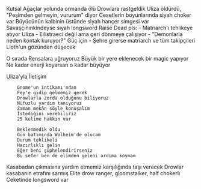 Kutsal Ağaçlar yolunda ormanda ölü Drowlara rastgeldik
	Uliza öldürdü, "Peşimden gelmeyin, vururum" diyor
	Cesetlerin boyunlarında siyah choker var
	Büyücünün kalbinin üstünde siyah hançer simgesi var
	Savaşçınınkindeyse siyah longsword
	Raise Dead pls:
		- Matriarch'ı tehlikeye atıyor Uliza
		- Eilistraeci değil ama geri dönmeye çalışıyor
		- "Demonlarla neden kontak kuruyor?" Güç için
		- Şehre girerse matriarch ve tüm takipçileri Lloth'un gözünden düşecek

O sırada Rensalara uğruyoruz
	Büyük bir yere eklenecek bir magic yapıyor
	Ne kadar enerji koyarsan o kadar büyüyor

Uliza'yla İletişim
```
	Gnome'un intikamı'ndan
	Fey'e gidip gelmemiz gerek
	Drowlarla zorda olduğunu biliyoruz
	Nüfuzlu yardım tanıyoruz
	Zaman mekân söyle konuşalım
	İstediğini verebiliriz
	25 kelime hakkın var
```

```
	Beklenmedik oldu
	Gün batımında Wolheim'de olucam
	Durum tehlikeli
	Hazırlıklı gelin
	Eğer beni şüphelendirirseniz
	Bu sefer ben de elimden geleni ardıma koymam
```

Kasabadan çıkmasına yardım etmemiz karşılığında taşı verecek
	Drowlar kasabanın etrafını sarmış
		Elite drow ranger, gloomstalker, half chokerlı
		Ceketinde longsword var